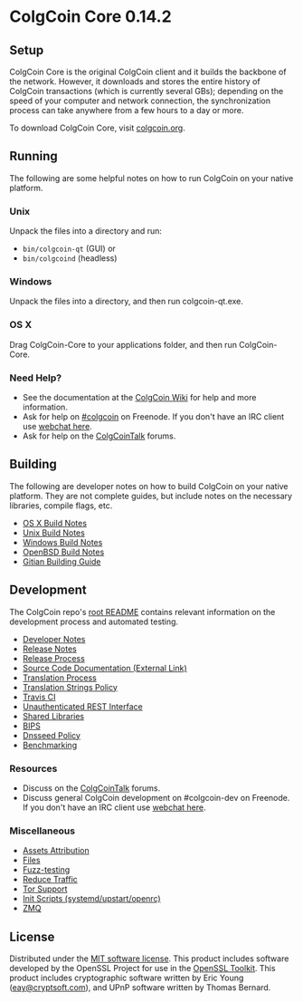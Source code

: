ColgCoin Core 0.14.2
=====================

Setup
---------------------
ColgCoin Core is the original ColgCoin client and it builds the backbone of the network. However, it downloads and stores the entire history of ColgCoin transactions (which is currently several GBs); depending on the speed of your computer and network connection, the synchronization process can take anywhere from a few hours to a day or more.

To download ColgCoin Core, visit [colgcoin.org](https://colgcoin.org).

Running
---------------------
The following are some helpful notes on how to run ColgCoin on your native platform.

### Unix

Unpack the files into a directory and run:

- `bin/colgcoin-qt` (GUI) or
- `bin/colgcoind` (headless)

### Windows

Unpack the files into a directory, and then run colgcoin-qt.exe.

### OS X

Drag ColgCoin-Core to your applications folder, and then run ColgCoin-Core.

### Need Help?

* See the documentation at the [ColgCoin Wiki](https://colgcoin.info/)
for help and more information.
* Ask for help on [#colgcoin](http://webchat.freenode.net?channels=colgcoin) on Freenode. If you don't have an IRC client use [webchat here](http://webchat.freenode.net?channels=colgcoin).
* Ask for help on the [ColgCoinTalk](https://colgcointalk.io/) forums.

Building
---------------------
The following are developer notes on how to build ColgCoin on your native platform. They are not complete guides, but include notes on the necessary libraries, compile flags, etc.

- [OS X Build Notes](build-osx.md)
- [Unix Build Notes](build-unix.md)
- [Windows Build Notes](build-windows.md)
- [OpenBSD Build Notes](build-openbsd.md)
- [Gitian Building Guide](gitian-building.md)

Development
---------------------
The ColgCoin repo's [root README](/README.md) contains relevant information on the development process and automated testing.

- [Developer Notes](developer-notes.md)
- [Release Notes](release-notes.md)
- [Release Process](release-process.md)
- [Source Code Documentation (External Link)](https://dev.visucore.com/colgcoin/doxygen/)
- [Translation Process](translation_process.md)
- [Translation Strings Policy](translation_strings_policy.md)
- [Travis CI](travis-ci.md)
- [Unauthenticated REST Interface](REST-interface.md)
- [Shared Libraries](shared-libraries.md)
- [BIPS](bips.md)
- [Dnsseed Policy](dnsseed-policy.md)
- [Benchmarking](benchmarking.md)

### Resources
* Discuss on the [ColgCoinTalk](https://colgcointalk.io/) forums.
* Discuss general ColgCoin development on #colgcoin-dev on Freenode. If you don't have an IRC client use [webchat here](http://webchat.freenode.net/?channels=colgcoin-dev).

### Miscellaneous
- [Assets Attribution](assets-attribution.md)
- [Files](files.md)
- [Fuzz-testing](fuzzing.md)
- [Reduce Traffic](reduce-traffic.md)
- [Tor Support](tor.md)
- [Init Scripts (systemd/upstart/openrc)](init.md)
- [ZMQ](zmq.md)

License
---------------------
Distributed under the [MIT software license](/COPYING).
This product includes software developed by the OpenSSL Project for use in the [OpenSSL Toolkit](https://www.openssl.org/). This product includes
cryptographic software written by Eric Young ([eay@cryptsoft.com](mailto:eay@cryptsoft.com)), and UPnP software written by Thomas Bernard.
